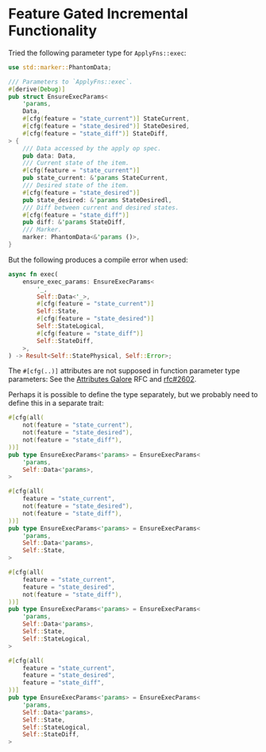 # Feature Gated Incremental Functionality

Tried the following parameter type for `ApplyFns::exec`:

```rust ,ignore
use std::marker::PhantomData;

/// Parameters to `ApplyFns::exec`.
#[derive(Debug)]
pub struct EnsureExecParams<
    'params,
    Data,
    #[cfg(feature = "state_current")] StateCurrent,
    #[cfg(feature = "state_desired")] StateDesired,
    #[cfg(feature = "state_diff")] StateDiff,
> {
    /// Data accessed by the apply op spec.
    pub data: Data,
    /// Current state of the item.
    #[cfg(feature = "state_current")]
    pub state_current: &'params StateCurrent,
    /// Desired state of the item.
    #[cfg(feature = "state_desired")]
    pub state_desired: &'params StateDesiredl,
    /// Diff between current and desired states.
    #[cfg(feature = "state_diff")]
    pub diff: &'params StateDiff,
    /// Marker.
    marker: PhantomData<&'params ()>,
}
```

But the following produces a compile error when used:

```rust ,ignore
async fn exec(
    ensure_exec_params: EnsureExecParams<
        '_,
        Self::Data<'_>,
        #[cfg(feature = "state_current")]
        Self::State,
        #[cfg(feature = "state_desired")]
        Self::StateLogical,
        #[cfg(feature = "state_diff")]
        Self::StateDiff,
    >,
) -> Result<Self::StatePhysical, Self::Error>;
```

The `#[cfg(..)]` attributes are not supposed in function parameter type parameters: See the [Attributes Galore] RFC and [rfc#2602].

Perhaps it is possible to define the type separately, but we probably need to define this in a separate trait:

```rust ,ignore
#[cfg(all(
    not(feature = "state_current"),
    not(feature = "state_desired"),
    not(feature = "state_diff"),
))]
pub type EnsureExecParams<'params> = EnsureExecParams<
    'params,
    Self::Data<'params>,
>

#[cfg(all(
    feature = "state_current",
    not(feature = "state_desired"),
    not(feature = "state_diff"),
))]
pub type EnsureExecParams<'params> = EnsureExecParams<
    'params,
    Self::Data<'params>,
    Self::State,
>

#[cfg(all(
    feature = "state_current",
    feature = "state_desired",
    not(feature = "state_diff"),
))]
pub type EnsureExecParams<'params> = EnsureExecParams<
    'params,
    Self::Data<'params>,
    Self::State,
    Self::StateLogical,
>

#[cfg(all(
    feature = "state_current",
    feature = "state_desired",
    feature = "state_diff",
))]
pub type EnsureExecParams<'params> = EnsureExecParams<
    'params,
    Self::Data<'params>,
    Self::State,
    Self::StateLogical,
    Self::StateDiff,
>
```


[Attributes Galore]: https://github.com/Centril/rfcs/blob/rfc/attributes-galore/text/0000-attributes-galore.md
[rfc#2602]: https://github.com/rust-lang/rfcs/pull/2602
